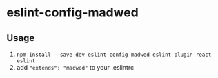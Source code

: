 # eslint-config-madwed

## Usage

1. `npm install --save-dev eslint-config-madwed eslint-plugin-react eslint`
2. add `"extends": "madwed"` to your .eslintrc
